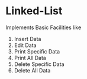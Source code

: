 # Linked-List
Implements Basic Facilities like
1) Insert Data
2) Edit Data
3) Print Specific Data
4) Print All Data
5) Delete Specific Data
6) Delete All Data
